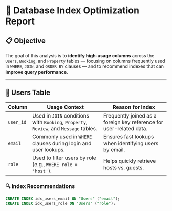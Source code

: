 # 🧠 Database Index Optimization Report

## 📋 Objective
The goal of this analysis is to **identify high-usage columns** across the `Users`, `Booking`, and `Property` tables — focusing on columns frequently used in `WHERE`, `JOIN`, and `ORDER BY` clauses — and to recommend indexes that can **improve query performance**.

---

## 👤 Users Table

| Column | Usage Context | Reason for Index |
|---------|----------------|------------------|
| `user_id` | Used in `JOIN` conditions with `Booking`, `Property`, `Review`, and `Message` tables. | Frequently joined as a foreign key reference for user-related data. |
| `email` | Commonly used in `WHERE` clauses during login and user lookups. | Ensures fast lookups when identifying users by email. |
| `role` | Used to filter users by role (e.g., `WHERE role = 'host'`). | Helps quickly retrieve hosts vs. guests. |

### 🔍 Index Recommendations
```sql
CREATE INDEX idx_users_email ON "Users" ("email");
CREATE INDEX idx_users_role ON "Users" ("role");
